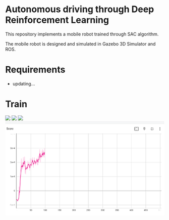 # Autonomous driving through Deep Reinforcement Learning
This repository implements a mobile robot trained through SAC algorithm. 

The mobile robot is designed and simulated in Gazebo 3D Simulator and ROS.

# Requirements
* updating...

# Train
<img src="images/mobile_robot_SAC_EP4.gif">
<img src="images/mobile_robot_SAC_EP12.gif">
<img src="images/mobile_robot_SAC_EP83.gif">

<img src="images/Score_mobile_robot_SAC_0405.png">


